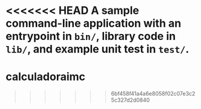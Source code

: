 <<<<<<< HEAD
A sample command-line application with an entrypoint in `bin/`, library code
in `lib/`, and example unit test in `test/`.
=======
# calculadoraimc
>>>>>>> 6bf458f41a4a6e8058f02c07e3c25c327d2d0840
